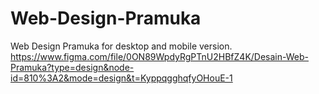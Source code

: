 # Web-Design-Pramuka
Web Design Pramuka for desktop and mobile version.
https://www.figma.com/file/0ON89WpdyRgPTnU2HBfZ4K/Desain-Web-Pramuka?type=design&node-id=810%3A2&mode=design&t=KyppqgghqfyOHouE-1
